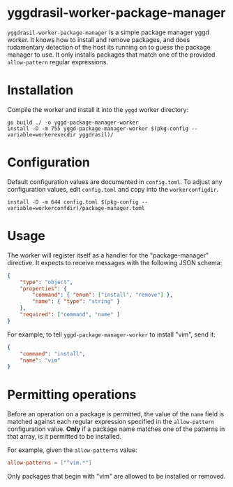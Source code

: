 # yggdrasil-worker-package-manager

`yggdrasil-worker-package-manager` is a simple package manager yggd worker. It
knows how to install and remove packages, and does rudamentary detection of the
host its running on to guess the package manager to use. It only installs
packages that match one of the provided `allow-pattern` regular expressions.

# Installation

Compile the worker and install it into the `yggd` worker directory:

```
go build ./ -o yggd-package-manager-worker
install -D -m 755 yggd-package-manager-worker $(pkg-config --variable=workerexecdir yggdrasil)/
```

# Configuration

Default configuration values are documented in `config.toml`. To adjust any
configuration values, edit `config.toml` and copy into the `workerconfigdir`.

```
install -D -m 644 config.toml $(pkg-config --variable=workerconfdir)/package-manager.toml
```

# Usage

The worker will register itself as a handler for the "package-manager"
directive. It expects to receive messages with the following JSON schema:

```json
{
    "type": "object",
    "properties": {
        "command": { "enum": ["install", "remove"] },
        "name": { "type": "string" }
    },
    "required": ["command", "name" ]
}
```

For example, to tell `yggd-package-manager-worker` to install "vim", send it:

```json
{
    "command": "install",
    "name": "vim"
}
```

# Permitting operations

Before an operation on a package is permitted, the value of the `name` field is
matched against each regular expression specified in the `allow-pattern`
configuration value. **Only** if a package name matches one of the patterns in
that array, is it permitted to be installed.

For example, given the `allow-patterns` value:

```toml
allow-patterns = ["^vim.*"]
```

Only packages that begin with "vim" are allowed to be installed or removed.
